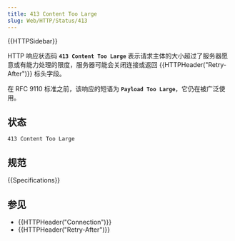 ```yaml
---
title: 413 Content Too Large
slug: Web/HTTP/Status/413
---
```


{{HTTPSidebar}}

HTTP 响应状态码 **`413 Content Too Large`** 表示请求主体的大小超过了服务器愿意或有能力处理的限度，服务器可能会关闭连接或返回 {{HTTPHeader("Retry-After")}} 标头字段。

在 RFC 9110 标准之前，该响应的短语为 **`Payload Too Large`**，它仍在被广泛使用。

## 状态

```http
413 Content Too Large
```

## 规范

{{Specifications}}

## 参见

- {{HTTPHeader("Connection")}}
- {{HTTPHeader("Retry-After")}}
